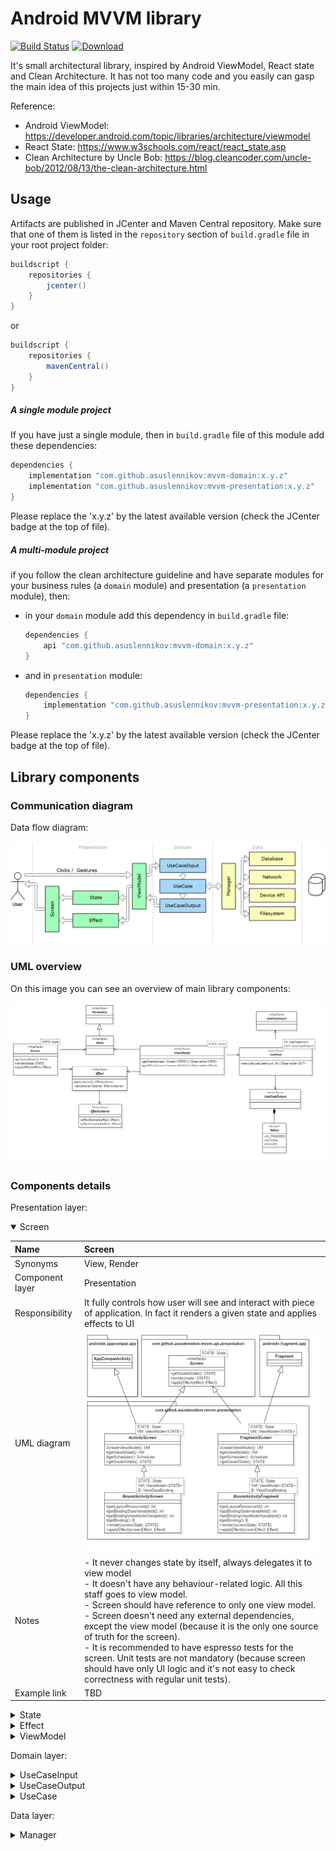 # Android MVVM library
 [![Build Status](https://travis-ci.org/asuslennikov/mvvm.svg?branch=master)](https://travis-ci.org/asuslennikov/mvvm) [![Download](https://api.bintray.com/packages/asuslennikov/maven/android-mvvm/images/download.svg)](https://bintray.com/asuslennikov/maven/android-mvvm/_latestVersion)

It's small architectural library, inspired by Android ViewModel, React state and Clean Architecture. 
It has not too many code and you easily can gasp the main idea of this projects just within 15-30 min.

Reference:
- Android ViewModel: https://developer.android.com/topic/libraries/architecture/viewmodel
- React State: https://www.w3schools.com/react/react_state.asp
- Clean Architecture by Uncle Bob: https://blog.cleancoder.com/uncle-bob/2012/08/13/the-clean-architecture.html

## Usage
Artifacts are published in JCenter and Maven Central repository. Make sure that one of them is listed
in the `repository` section of `build.gradle` file in your root project folder:
```groovy
buildscript {
    repositories {
        jcenter()
    }
}
```
or
```groovy
buildscript {
    repositories {
        mavenCentral()
    }
}
```
##### A single module project
If you have just a single module, then in `build.gradle` file of this module add these dependencies:
```groovy
dependencies {
    implementation "com.github.asuslennikov:mvvm-domain:x.y.z"
    implementation "com.github.asuslennikov:mvvm-presentation:x.y.z"
}
```
Please replace the 'x.y.z' by the latest available version (check the JCenter badge at the top of file).

##### A multi-module project
if you follow the clean architecture guideline and have separate modules 
for your business rules (a `domain` module) and presentation (a `presentation` module), then:
- in your `domain` module add this dependency in `build.gradle` file:
    ```groovy
    dependencies {
        api "com.github.asuslennikov:mvvm-domain:x.y.z"
    }
    ```
- and in `presentation` module:
    ```groovy
    dependencies {
        implementation "com.github.asuslennikov:mvvm-presentation:x.y.z"
    }
    ```
Please replace the 'x.y.z' by the latest available version (check the JCenter badge at the top of file).

## Library components

### Communication diagram

Data flow diagram:

![alt FullWidthImage](./documentation/GeneralComponents.png "Communication diagram")

### UML overview

On this image you can see an overview of main library components:

![alt FullWidthImage](./documentation/UmlOverview.png "UML overview of main components")

### Components details

Presentation layer:
<details open>
    <summary>Screen</summary>

| Name            | Screen |
| :---            | :--- |
| Synonyms        | View, Render |
| Component layer | Presentation |
| Responsibility  | It fully controls how user will see and interact with piece of application. In fact it renders a given state and applies effects to UI |
| UML diagram     | ![alt TableImage](./documentation/ScreenComponent.png "UML diagram for Screen component") |
| Notes           | - It never changes state by itself, always delegates it to view model <br /> - It doesn't have any behaviour-related logic. All this staff goes to view model. <br /> - Screen should have reference to only one view model. <br /> - Screen  doesn't need any external dependencies, except the view model (because it is the only one source of truth for the screen). <br />  - It is recommended to have espresso tests for the screen. Unit tests are not mandatory (because screen should have only UI logic and it's not easy to check correctness with regular unit tests). |
| Example link    | TBD |
 
</details>

<details>
    <summary>State</summary>

| Name            | State |
| :---            | :--- |
| Synonyms        | |
| Component layer | |
| Responsibility  | |
| UML diagram     | ![alt TableImage](./documentation/StateComponent.png "UML diagram for State component") |
| Notes           | |
| Example link    | TBD |
 
</details>

<details>
    <summary>Effect</summary>

| Name            | Effect |
| :---            | :--- |
| Synonyms        | |
| Component layer | |
| Responsibility  | |
| UML diagram     | ![alt TableImage](./documentation/EffectComponent.png "UML diagram for Effect component") |
| Notes           | |
| Example link    | TBD |
 
</details>

<details>
    <summary>ViewModel</summary>

| Name            | ViewModel |
| :---            | :--- |
| Synonyms        | |
| Component layer | |
| Responsibility  | |
| UML diagram     | ![alt TableImage](./documentation/ViewModelComponent.png "UML diagram for ViewModel component") |
| Notes           | |
| Example link    | TBD |
 
</details>

Domain layer:
<details>
    <summary>UseCaseInput</summary>

| Name            | UseCaseInput |
| :---            | :--- |
| Synonyms        | |
| Component layer | |
| Responsibility  | |
| UML diagram     | ![alt TableImage](./documentation/UseCaseInputComponent.png "UML diagram for UseCaseInput component") |
| Notes           | |
| Example link    | TBD |
 
</details>

<details>
    <summary>UseCaseOutput</summary>

| Name            | UseCaseOutput |
| :---            | :--- |
| Synonyms        | |
| Component layer | |
| Responsibility  | |
| UML diagram     | ![alt TableImage](./documentation/UseCaseOutputComponent.png "UML diagram for UseCaseOutput component") |
| Notes           | |
| Example link    | TBD |
 
</details>

<details>
    <summary>UseCase</summary>

| Name            | UseCase |
| :---            | :--- |
| Synonyms        | |
| Component layer | |
| Responsibility  | |
| UML diagram     | ![alt TableImage](./documentation/UseCaseComponent.png "UML diagram for UseCase component") |
| Notes           | |
| Example link    | TBD |
 
</details>

Data layer:
<details>
    <summary>Manager</summary>

| Name            | Manager |
| :---            | :--- |
| Synonyms        | |
| Component layer | |
| Responsibility  |  |
| UML diagram     | No specific component diagram |
| Notes           | |
| Example link    | TBD |
 
</details>